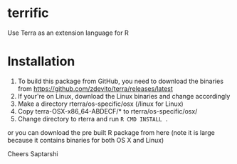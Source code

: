 terrific
========

Use Terra as an extension language for R

Installation
============

1. To build this package from GitHub, you need to download the binaries from
https://github.com/zdevito/terra/releases/latest
2. If your're on Linux, download the Linux binaries and change accordingly
2. Make a directory rterra/os-specific/osx (/linux for Linux)
3. Copy terra-OSX-x86_64-ABDECF/* to rterra/os-specific/osx/
4. Change directory to rterra and run `R CMD INSTALL .` 

or you can download the pre built R package from here (note it is large because
it contains binaries for both OS X and Linux)

Cheers
Saptarshi


